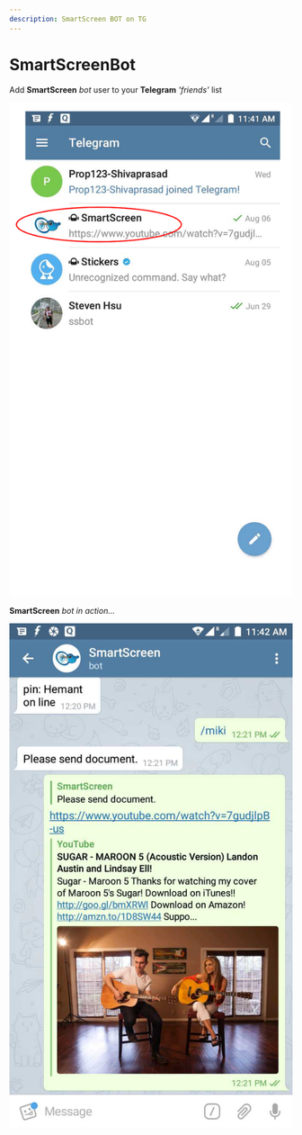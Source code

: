 ```yaml
---
description: SmartScreen BOT on TG
---
```


# SmartScreenBot

Add **SmartScreen** _bot_ user to your **Telegram** _'friends'_ list

![](../.gitbook/assets/smartbot.png)

**SmartScreen** _bot_ _in_ _action..._

![](../.gitbook/assets/miki.jpg)

